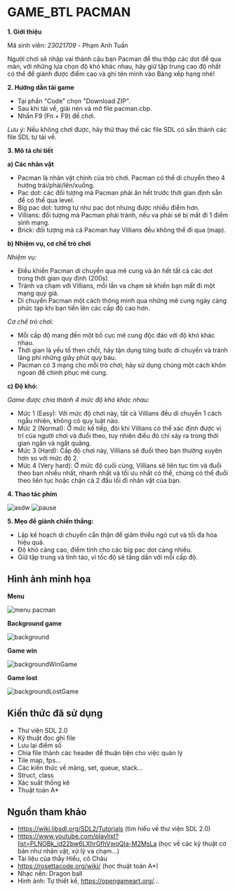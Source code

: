 # GAME_BTL PACMAN
**1. Giới thiệu**

Mã sinh viên: _23021709_ - Phạm Anh Tuấn

Người chơi sẽ nhập vai thành cậu bạn Pacman để thu thập các dot để qua màn, với những lựa chọn độ khó khác nhau, hãy giữ tập trung cao độ nhất có thể để giành được điểm cao và ghi tên mình vào Bảng xếp hạng nhé!

**2. Hướng dẫn tải game**

- Tại phần "Code" chọn "Download ZIP".
- Sau khi tải về, giải nén và mở file pacman.cbp.
- Nhấn F9 (Fn + F9) để chơi.

_Lưu ý:_ Nếu không chơi được, hãy thử thay thế các file SDL có sẵn thành các file SDL tự tải về.

**3. Mô tả chi tiết**

**a) Các nhân vật**

 - Pacman là nhân vật chính của trò chơi. Pacman có thể di chuyển theo 4 hướng trái/phải/lên/xuống.
 - Pac dot: các đối tượng mà Pacman phải ăn hết trước thời gian định sẵn để có thể qua level.
 - Big pac dot: tương tự như pac dot nhưng được nhiều điểm hơn.
 - Villians: đối tượng mà Pacman phải tránh, nếu va phải sẽ bị mất đi 1 điểm sinh mạng.
 - Brick: đối tượng mà cả Pacman hay Villians đều không thể đi qua (map).
   
**b) Nhiệm vụ, cơ chế trò chơi**

_Nhiệm vụ:_

 + Điều khiển Pacman di chuyển qua mê cung và ăn hết tất cả các dot trong thời gian quy định (200s).
 + Tránh va chạm với Villians, mỗi lần va chạm sẽ khiến bạn mất đi một mạng quý giá.
 + Di chuyển Pacman một cách thông minh qua những mê cung ngày càng phức tạp khi bạn tiến lên các cấp độ cao hơn.

_Cơ chế trò chơi:_

 + Mỗi cấp độ mang đến một bố cục mê cung độc đáo với độ khó khác nhau.
 + Thời gian là yếu tố then chốt, hãy tận dụng từng bước di chuyển và tránh lãng phí những giây phút quý báu.
 + Pacman có 3 mạng cho mỗi trò chơi; hãy sử dụng chúng một cách khôn ngoan để chinh phục mê cung.

**c) Độ khó:**

_Game được chia thành 4 mức độ khó khác nhau:_

- Mức 1 (Easy): Với mức độ chơi này, tất cả Villians đều di chuyển 1 cách ngẫu nhiên, không có quy luật nào.
- Mức 2 (Normal): Ở mức kế tiếp, đôi khi Villians có thể xác định được vị trí của người chơi và đuổi theo, tuy nhiên điều đó chỉ xảy ra trong thời gian ngắn và ngắt quãng.
- Mức 3 (Hard): Cấp độ chơi này, Villians sẽ đuổi theo bạn thường xuyên hơn so với mức độ 2.
- Mức 4 (Very hard): Ở mức độ cuối cùng, Villians sẽ liên tục tìm và đuổi theo bạn nhiều nhất, nhanh nhất và tối ưu nhất có thể, chúng có thể đuổi theo liên tục hoặc chặn cả 2 đầu lối đi nhân vật của bạn.

**4. Thao tác phím**

![asdw](https://github.com/Akapi895/game_btl/assets/83953516/71f80dc2-a664-478b-b4e8-8e6ef799ac26)
![pause](https://github.com/Akapi895/game_btl/assets/83953516/92064709-8b32-4f91-b693-237dfc8098ec)

**5. Mẹo để giành chiến thắng:**

- Lập kế hoạch di chuyển cẩn thận để giảm thiểu ngõ cụt và tối đa hóa hiệu quả.
- Độ khó càng cao, điểm tính cho các big pac dot càng nhiều.
- Giữ tập trung và tỉnh táo, vì tốc độ sẽ tăng dần với mỗi cấp độ.

## Hình ảnh minh họa
**Menu**

![menu pacman](https://github.com/Akapi895/game_btl/assets/83953516/63819ef7-42b6-4d8b-a40a-d7e462e9c6d3)

**Background game**

![background](https://github.com/Akapi895/game_btl/assets/83953516/dc1f3767-7d2b-4f6d-b1c2-d11ec996bb29)

**Game win**

![backgroundWinGame](https://github.com/Akapi895/game_btl/assets/83953516/ebf28bf4-9736-42fc-a7bb-f34fc6c5f2da)

**Game lost**

![backgroundLostGame](https://github.com/Akapi895/game_btl/assets/83953516/1d9e2a05-7a2c-4c26-91b0-a83b575df7b1)


## Kiến thức đã sử dụng
- Thư viện SDL 2.0
- Kỹ thuật đọc ghi file
- Lưu lại điểm số
- Chia file thành các header để thuận tiện cho việc quản lý
- Tile map, fps...
- Các kiến thức về mảng, set, queue, stack...
- Struct, class
- Xác suất thống kê
- Thuật toán A*

## Nguồn tham khảo
- https://wiki.libsdl.org/SDL2/Tutorials (tìm hiểu về thư viện SDL 2.0)
- https://www.youtube.com/playlist?list=PLNOBk_id22bw6LXhrGfhVwqQIa-M2MsLa (học về các kỹ thuật cơ bản như nhân vật, xử lý va chạm...)
- Tài liệu của thầy Hiếu, cô Châu
- https://rosettacode.org/wiki/ (học thuật toán A*)
- Nhạc nền: Dragon ball
- Hình ảnh: Tự thiết kế, https://opengameart.org/...
